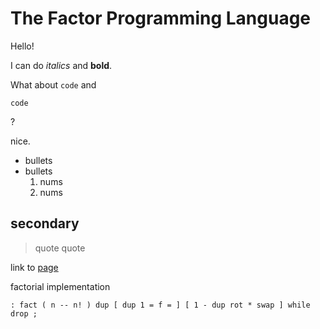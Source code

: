 # The Factor Programming Language

Hello!

I can do *italics* and **bold**.

What about `code` and 

```factor
code
```
?

nice.

- bullets
- bullets
  1. nums
  2. nums
  
## secondary

> quote
> quote


link to [page](a.md)

factorial implementation
```factor
: fact ( n -- n! ) dup [ dup 1 = f = ] [ 1 - dup rot * swap ] while drop ;
```
